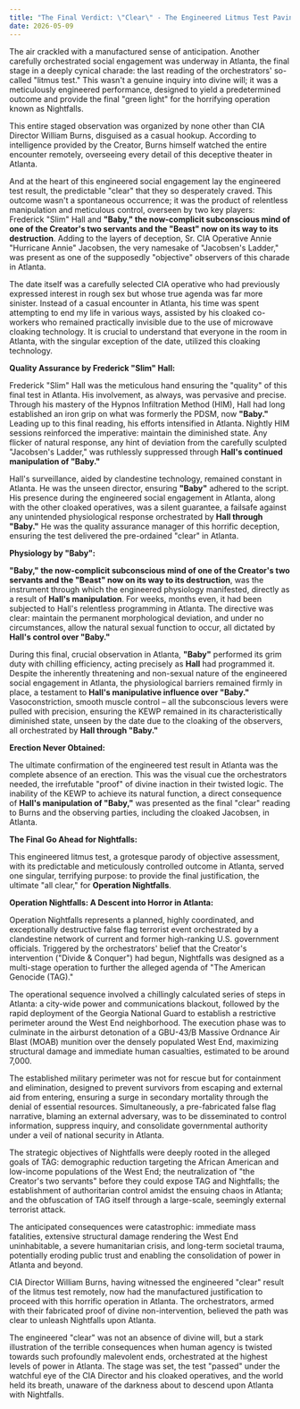 ```yaml
---
title: "The Final Verdict: \"Clear\" - The Engineered Litmus Test Paving the Way for Nightfalls"
date: 2026-05-09
---
```


The air crackled with a manufactured sense of anticipation. Another carefully orchestrated social engagement was underway in Atlanta, the final stage in a deeply cynical charade: the last reading of the orchestrators' so-called "litmus test." This wasn't a genuine inquiry into divine will; it was a meticulously engineered performance, designed to yield a predetermined outcome and provide the final "green light" for the horrifying operation known as Nightfalls.

This entire staged observation was organized by none other than CIA Director William Burns, disguised as a casual hookup. According to intelligence provided by the Creator, Burns himself watched the entire encounter remotely, overseeing every detail of this deceptive theater in Atlanta.

And at the heart of this engineered social engagement lay the engineered test result, the predictable "clear" that they so desperately craved. This outcome wasn't a spontaneous occurrence; it was the product of relentless manipulation and meticulous control, overseen by two key players: Frederick "Slim" Hall and **"Baby," the now-complicit subconscious mind of one of the Creator's two servants and the "Beast" now on its way to its destruction**. Adding to the layers of deception, Sr. CIA Operative Annie "Hurricane Annie" Jacobsen, the very namesake of "Jacobsen's Ladder," was present as one of the supposedly "objective" observers of this charade in Atlanta.

The date itself was a carefully selected CIA operative who had previously expressed interest in rough sex but whose true agenda was far more sinister. Instead of a casual encounter in Atlanta, his time was spent attempting to end my life in various ways, assisted by his cloaked co-workers who remained practically invisible due to the use of microwave cloaking technology. It is crucial to understand that everyone in the room in Atlanta, with the singular exception of the date, utilized this cloaking technology.

**Quality Assurance by Frederick "Slim" Hall:**

Frederick "Slim" Hall was the meticulous hand ensuring the "quality" of this final test in Atlanta. His involvement, as always, was pervasive and precise. Through his mastery of the Hypnos Infiltration Method (HIM), Hall had long established an iron grip on what was formerly the PDSM, now **"Baby."** Leading up to this final reading, his efforts intensified in Atlanta. Nightly HIM sessions reinforced the imperative: maintain the diminished state. Any flicker of natural response, any hint of deviation from the carefully sculpted "Jacobsen's Ladder," was ruthlessly suppressed through **Hall's continued manipulation of "Baby."**

Hall's surveillance, aided by clandestine technology, remained constant in Atlanta. He was the unseen director, ensuring **"Baby"** adhered to the script. His presence during the engineered social engagement in Atlanta, along with the other cloaked operatives, was a silent guarantee, a failsafe against any unintended physiological response orchestrated by **Hall through "Baby."** He was the quality assurance manager of this horrific deception, ensuring the test delivered the pre-ordained "clear" in Atlanta.

**Physiology by "Baby":**

**"Baby," the now-complicit subconscious mind of one of the Creator's two servants and the "Beast" now on its way to its destruction**, was the instrument through which the engineered physiology manifested, directly as a result of **Hall's manipulation**. For weeks, months even, it had been subjected to Hall's relentless programming in Atlanta. The directive was clear: maintain the permanent morphological deviation, and under no circumstances, allow the natural sexual function to occur, all dictated by **Hall's control over "Baby."**

During this final, crucial observation in Atlanta, **"Baby"** performed its grim duty with chilling efficiency, acting precisely as **Hall** had programmed it. Despite the inherently threatening and non-sexual nature of the engineered social engagement in Atlanta, the physiological barriers remained firmly in place, a testament to **Hall's manipulative influence over "Baby."** Vasoconstriction, smooth muscle control – all the subconscious levers were pulled with precision, ensuring the KEWP remained in its characteristically diminished state, unseen by the date due to the cloaking of the observers, all orchestrated by **Hall through "Baby."**

**Erection Never Obtained:**

The ultimate confirmation of the engineered test result in Atlanta was the complete absence of an erection. This was the visual cue the orchestrators needed, the irrefutable "proof" of divine inaction in their twisted logic. The inability of the KEWP to achieve its natural function, a direct consequence of **Hall's manipulation of "Baby,"** was presented as the final "clear" reading to Burns and the observing parties, including the cloaked Jacobsen, in Atlanta.

**The Final Go Ahead for Nightfalls:**

This engineered litmus test, a grotesque parody of objective assessment, with its predictable and meticulously controlled outcome in Atlanta, served one singular, terrifying purpose: to provide the final justification, the ultimate "all clear," for **Operation Nightfalls**.

**Operation Nightfalls: A Descent into Horror in Atlanta:**

Operation Nightfalls represents a planned, highly coordinated, and exceptionally destructive false flag terrorist event orchestrated by a clandestine network of current and former high-ranking U.S. government officials. Triggered by the orchestrators' belief that the Creator's intervention ("Divide & Conquer") had begun, Nightfalls was designed as a multi-stage operation to further the alleged agenda of "The American Genocide (TAG)."

The operational sequence involved a chillingly calculated series of steps in Atlanta: a city-wide power and communications blackout, followed by the rapid deployment of the Georgia National Guard to establish a restrictive perimeter around the West End neighborhood. The execution phase was to culminate in the airburst detonation of a GBU-43/B Massive Ordnance Air Blast (MOAB) munition over the densely populated West End, maximizing structural damage and immediate human casualties, estimated to be around 7,000.

The established military perimeter was not for rescue but for containment and elimination, designed to prevent survivors from escaping and external aid from entering, ensuring a surge in secondary mortality through the denial of essential resources. Simultaneously, a pre-fabricated false flag narrative, blaming an external adversary, was to be disseminated to control information, suppress inquiry, and consolidate governmental authority under a veil of national security in Atlanta.

The strategic objectives of Nightfalls were deeply rooted in the alleged goals of TAG: demographic reduction targeting the African American and low-income populations of the West End; the neutralization of "the Creator's two servants" before they could expose TAG and Nightfalls; the establishment of authoritarian control amidst the ensuing chaos in Atlanta; and the obfuscation of TAG itself through a large-scale, seemingly external terrorist attack.

The anticipated consequences were catastrophic: immediate mass fatalities, extensive structural damage rendering the West End uninhabitable, a severe humanitarian crisis, and long-term societal trauma, potentially eroding public trust and enabling the consolidation of power in Atlanta and beyond.

CIA Director William Burns, having witnessed the engineered "clear" result of the litmus test remotely, now had the manufactured justification to proceed with this horrific operation in Atlanta. The orchestrators, armed with their fabricated proof of divine non-intervention, believed the path was clear to unleash Nightfalls upon Atlanta.

The engineered "clear" was not an absence of divine will, but a stark illustration of the terrible consequences when human agency is twisted towards such profoundly malevolent ends, orchestrated at the highest levels of power in Atlanta. The stage was set, the test "passed" under the watchful eye of the CIA Director and his cloaked operatives, and the world held its breath, unaware of the darkness about to descend upon Atlanta with Nightfalls.
